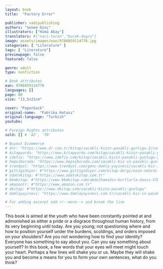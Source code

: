 ```yaml
---
layout: book
title:  "Factory Error"

publisher: vadipublishing
authors: "Senem Dinç"
illustrators: ["Hüma Abay"]
translators: #["naci-turan","burak-dogru"]
image: assets/images/ean/9786059114776.jpg
categories: [ "Literature" ]
tags: [ "Literature"]
previewpage: false
featured: false

genre: adult
type: nonfiction

# Book attributes
ean: 9786059114776
languages: []
page: 80
size: "13,5x21cm"

cover: "Paperback"
original-name:  "Fabrika Hatası"
original-language: "Turkish"
youtube:

# Foreign Rights attributes
sold: [] # 'AZ', 'TR'

# Buyout Ecommerce
# dnr: "https://www.dr.com.tr/kitap/sacakli-kizin-pasakli-gunlugu-2/cocuk-ve-genclik/genclik-10-yas/roman-oyku/urunno=0001893059001"
# kitapyurdu: "https://www.kitapyurdu.com/kitap/sacakli-kizin-pasakli-gunlugu-2-/560122.html&filter_name=Sa%C3%A7akl%C4%B1+K%C4%B1z%27%C4%B1n+Pasakl%C4%B1+G%C3%BCnl%C3%BC%C4%9F%C3%BC+2"
# idefix: "https://www.idefix.com/kitap/sacakli-kizin-pasakli-gunlugu-2/cocuk-ve-genclik/genclik-10-yas/roman-oyku/urunno=0001893059001"
# hepsiburada: "https://www.hepsiburada.com/sacakli-kiz-in-pasakli-gunlugu-2-damla-yayinevi-p-HBV000012ER86"
# trendyol: "https://www.trendyol.com/genc-damla-yayinevi/sacakli-kiz-in-pasakli-gunlugu-2-p-54825777"
# gittigidiyor: #"https://www.gittigidiyor.com/kitap-dergi/ezan-sehidi-adnan-menderes_pdp_732728793"
# odatvkitap: #"https://www.odatvkitap.com.tr"
# bkmkitap: #"https://www.bkmkitap.com/abdulhamidin-kurtlarla-dansi-578226"
# amazontr: #"https://www.amazon.com.tr"
# dkitap: #"https://www.dkitap.com/sacakli-kizin-pasakli-gunlugu"
# damlayayinevi: "https://www.damlayayinevi.com.tr/sacakli-kiz-in-pasakli-gunlugu-2-bu-iste-bi-terslik-var"

# For adding excerpt add <!--more--> and break the line
---
```

This book is aimed at the youth who have been
constantly pointed at and admonished as either a
pride or a disgrace throughout human history, from
its very beginning until today.
Are you young; not questioning where and how
to position yourself under the burdens, scoldings,
and orders imposed on your shoulders? Are you
not wondering how to find your identity? Everyone
has something to say about you. Can you say
something about yourself?
In this book, a few words that your eyes will meet
might touch your heart. Perhaps a few lines will
shake you or us. Maybe they will shake you and
become a means for you to form your own sentences, what do you think?
<!--more--> 

